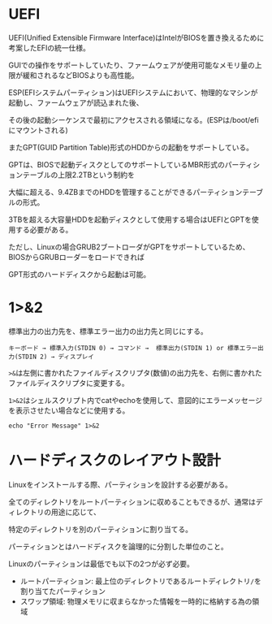 # UEFI

UEFI(Unified Extensible Firmware Interface)はIntelがBIOSを置き換えるために考案したEFIの統一仕様。

GUIでの操作をサポートしていたり、ファームウェアが使用可能なメモリ量の上限が緩和されるなどBIOSよりも高性能。

ESP(EFIシステムパーティション)はUEFIシステムにおいて、物理的なマシンが起動し、ファームウェアが読込まれた後、

その後の起動シーケンスで最初にアクセスされる領域になる。(ESPは/boot/efiにマウントされる)

またGPT(GUID Partition Table)形式のHDDからの起動をサポートしている。

GPTは、BIOSで起動ディスクとしてのサポートしているMBR形式のパーティションテーブルの上限2.2TBという制約を

大幅に超える、9.4ZBまでのHDDを管理することができるパーティションテーブルの形式。

3TBを超える大容量HDDを起動ディスクとして使用する場合はUEFIとGPTを使用する必要がある。

ただし、Linuxの場合GRUB2ブートローダがGPTをサポートしているため、BIOSからGRUBローダーをロードできれば

GPT形式のハードディスクから起動は可能。

# 1>&2

標準出力の出力先を、標準エラー出力の出力先と同じにする。

```
キーボード → 標準入力(STDIN 0) → コマンド →  標準出力(STDIN 1) or 標準エラー出力(STDIN 2) → ディスプレイ
```

`>&`は左側に書かれたファイルディスクリプタ(数値)の出力先を、右側に書かれたファイルディスクリプタに変更する。

`1>&2`はシェルスクリプト内でcatやechoを使用して、意図的にエラーメッセージを表示させたい場合などに使用する。

```
echo "Error Message" 1>&2
```

# ハードディスクのレイアウト設計

Linuxをインストールする際、パーティションを設計する必要がある。

全てのディレクトリをルートパーティションに収めることもできるが、通常はディレクトリの用途に応じて、

特定のディレクトリを別のパーティションに割り当てる。

パーティションとはハードディスクを論理的に分割した単位のこと。

Linuxのパーティションは最低でも以下の2つが必ず必要。

- ルートパーティション: 最上位のディレクトリであるルートディレクトリ`/`を割り当てたパーティション
- スワップ領域: 物理メモリに収まらなかった情報を一時的に格納する為の領域

